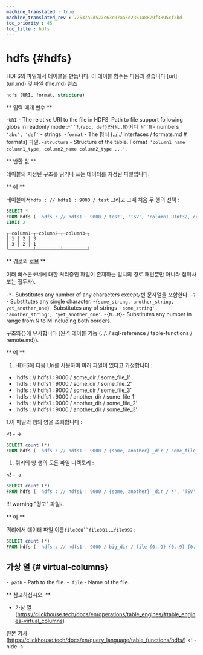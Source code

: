 ```yaml
---
machine_translated : true
machine_translated_rev : 72537a2d527c63c07aa5d2361a8829f3895cf2bd
toc_priority : 45
toc_title : hdfs
---
```


# hdfs {#hdfs}

HDFS의 파일에서 테이블을 만듭니다. 이 테이블 함수는 다음과 같습니다 [url] (url.md) 및 파일 (file.md) 완즈

```sql
hdfs (URI, format, structure)
```

** 입력 매개 변수 **

-`URI` - The relative URI to the file in HDFS. Path to file support following globs in readonly mode :`*``?`,`{abc, def}`와`{N..M}`어디` N``M` - numbers \`` 'abc', 'def'` - strings.
-`format` - The 형식 (../../ interfaces / formats.md # formats) 파일.
-`structure` - Structure of the table. Format` 'column1_name column1_type, column2_name column2_type ...'`.

** 반환 값 **

테이블의 지정된 구조를 읽거나 쓰는 데이터를 지정된 파일입니다.

** 예 **

테이블에서`hdfs : // hdfs1 : 9000 / test` 그리고 그때 처음 두 행의 선택 :

```sql
SELECT *
FROM hdfs ( 'hdfs : // hdfs1 : 9000 / test', 'TSV', 'column1 UInt32, column2 UInt32, column3 UInt32')
LIMIT 2
```

```text
┌─column1─┬─column2─┬─column3─┐
│ 1 │ 2 │ 3 │
│ 3 │ 2 │ 1 │
└─────────┴─────────┴─────────┘
```

** 경로의 로브 **

여러 빠스콘뽀네에 대한 처리중인 파일이 존재하는 일치의 경로 패턴뿐만 아니라 접미사 또는 접두사).

-`*`- Substitutes any number of any characters except`/`빈 문자열을 포함한다.
-`?`- Substitutes any single character.
-`{some_string, another_string, yet_another_one}`- Substitutes any of strings` 'some_string', 'another_string', 'yet_another_one'`.
-`{N..M}`- Substitutes any number in range from N to M including both borders.

구조와`{}`에 유사합니다 [원격 테이블 기능 (../../ sql-reference / table-functions / remote.md)).

** 예 **

1. HDFS에 다음 Uri를 사용하여 여러 파일이 있다고 가정합니다 :

- 'hdfs : // hdfs1 : 9000 / some_dir / some_file_1'
- 'hdfs : // hdfs1 : 9000 / some_dir / some_file_2'
- 'hdfs : // hdfs1 : 9000 / some_dir / some_file_3'
- 'hdfs : // hdfs1 : 9000 / another_dir / some_file_1'
- 'hdfs : // hdfs1 : 9000 / another_dir / some_file_2'
- 'hdfs : // hdfs1 : 9000 / another_dir / some_file_3'

1.이 파일의 행의 양을 조회합니다 :

<! - ->

```sql
SELECT count (*)
FROM hdfs ( 'hdfs : // hdfs1 : 9000 / {some, another} _dir / some_file_ {1..3}' 'TSV', 'name String, value UInt32')
```

1. 쿼리의 양 행의 모든 ​​파일 디렉토리 :

<! - ->

```sql
SELECT count (*)
FROM hdfs ( 'hdfs : // hdfs1 : 9000 / {some, another} _dir / *', 'TSV', 'name String, value UInt32')
```

!!! warning "경고"
    파일`?`.

** 예 **

쿼리에서 데이터 파일 이름`file000``file001` ...`file999` :

```sql
SELECT count (*)
FROM hdfs ( 'hdfs : // hdfs1 : 9000 / big_dir / file {0..9} {0..9} {0..9}' 'CSV', 'name String, value UInt32')
```

## 가상 열 {# virtual-columns}

-`_path` - Path to the file.
-`_file` - Name of the file.

** 참고하십시오. **

- 가상 열 (https://clickhouse.tech/docs/en/operations/table_engines/#table_engines-virtual_columns)

원본 기사 (https://clickhouse.tech/docs/en/query_language/table_functions/hdfs/) <! - hide ->

